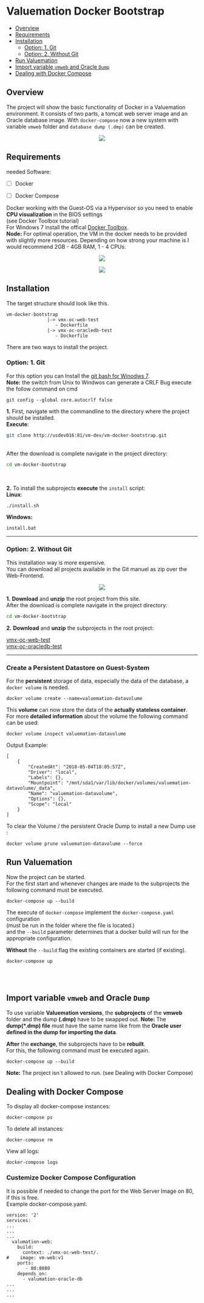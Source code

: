 Valuemation Docker Bootstrap 
============================


* [Overview](#overview)
* [Requirements](#requirements)
* [Installation](#installation)
    * [Option: 1. Git](#option-1-git)
    * [Option: 2. Without Git](#option-2-without-git)
* [Run Valuemation](#run-valuemation)
* [Import variable `vmweb` and Oracle `Dump`](#import-variable-vmweb-and-oracle-dump)
* [Dealing with Docker Compose](#dealing-with-docker-compose)
        
## Overview

The project will show the basic functionality of Docker in a Valuemation environment.
It consists of two parts, a tomcat web server image and an Oracle database image.
With `docker-compose` now a new system with variable `vmweb` folder and `database dump (.dmp)` can be created.</br>
<p align="center">
  <img src="/vm-docker-bootstrap.png">
</p> 
     

## Requirements
needed Software:
 - [ ] Docker
 - [ ] Docker Compose


Docker working with the Guest-OS via a Hypervisor so you need to enable **CPU visualization** in the BIOS settings </br> (see Docker Toolbox tutorial)</br>
For Windows 7 install the offical [Docker Toolbox](https://docs.docker.com/toolbox/toolbox_install_windows/).
<br />
**Node:** 
For optimal operation, the VM in the docker needs to be provided with slightly more resources. Depending on how strong your machine is I would recommend 2GB - 4GB RAM, 1 - 4 CPUs.

<p align="center">
  <img src="/virtualbox_change.jpg">
</p> 

<p align="center">
  <img src="/virtualbox_change2.jpg">
</p> 

     
## Installation 
The target structure should look like this.
<br />
```
vm-docker-bootstrap
               |-> vmx-oc-web-test
                  - Dockerfile
               |-> vmx-oc-oracledb-test
                  - Dockerfile
```
There are two ways to install the project.
<br />
### Option: 1. Git
For this option you can Install the [git bash for Winodws 7](https://gitforwindows.org/).
<br />
**Note:** the switch from Unix to Windwos can generate a CRLF Bug execute the follow command on cmd
```
git config --global core.autocrlf false
```
**1.** First, navigate with the commandline to the directory where the project should be installed.<br />
**Execute**:<br />
```sh
git clone http://usdev016:81/vm-dev/vm-docker-bootstrap.git
```
<br />
After the download is complete navigate in the project directory:<br />

```sh
cd vm-docker-bootstrap
```

<br />

**2.** To install the subprojects **execute** the `install` script:<br />
**Linux**:<br />
```sh
./install.sh
```
**Windows:**
```
install.bat
```

_____________

### Option: 2. Without Git<br />
This installation way is more expensive.<br />
You can download all projects available in the Git manuel as zip over the Web-Frontend. </br>

<p align="center">
  <img src="/vm-docker-compose-oracleGitLab.jpg">
</p> 

**1.** **Download** and **unzip** the root project from this site.
<br />
After the download is complete navigate in the project directory:
```sh
cd vm-docker-bootstrap
```

**2.** **Download** and **unzip** the subprojects in the root project:

[vmx-oc-web-test](http://usdev016:81/vm-dev/vmx-oc-web-test)
<br />
[vmx-oc-oracledb-test](http://usdev016:81/vm-dev/vmx-oc-oracledb-test)

_____________

### Create a Persistent Datastore on Guest-System

For the **persistent** storage of data, especially the data of the database, a `docker volume` is needed.
```
docker volume create --name=valuemation-datavolume

```

This **volume** can now store the data of the **actually stateless container**.
<br />
For more **detailed information** about the volume the following command can be used:
```
docker volume inspect valuemation-datavolume
```

Output Example:
```
[
    {
        "CreatedAt": "2018-05-04T18:05:57Z",
        "Driver": "local",
        "Labels": {},
        "Mountpoint": "/mnt/sda1/var/lib/docker/volumes/valuemation-datavolume/_data",
        "Name": "valuemation-datavolume",
        "Options": {},
        "Scope": "local"
    }
]
```

To clear the Volume / the persistent Oracle Dump to install a new Dump use :
```
docker volume prune valuemation-datavolume --force
```

## Run Valuemation
Now the project can be started.<br />
For the first start and whenever changes are made to the subprojects the following command must be executed.<br />
```
docker-compose up --build
```
The execute of `docker-compose` implement the `docker-compose.yaml` configuration <br />
(must be run in the folder where the file is located.) <br />
and the `--build` parameter determines that a docker build will run for the appropriate configuration. <br />


**Without** the `--build` flag the existing containers are started (if existing).
```
docker-compose up
```

</br>
</br>

## Import variable `vmweb` and Oracle `Dump`

To use variable **Valuemation versions**, the **subprojects** of the **vmweb** folder and the dump **(.dmp)** have to be swapped out.
**Note:** The **dump(*.dmp) file** must have the same name like from the **Oracle user defined in the dump for importing the data**.

**After** the **exchange**, the subprojects have to be **rebuilt**. </br>
For this, the following command must be executed again. </br>
```
docker-compose up --build
```

**Note:** The project isn´t allowed to run. (see Dealing with Docker Compose)</br>
## Dealing with Docker Compose
To display all docker-compose instances:
```
docker-compose ps
```
To delete all instances:
```
docker-compose rm
```
View all logs: 
```
docker-compose logs
```

### Custemize Docker Compose Configuration

It is possible if needed to change the port for the Web Server Image on 80, if this is free.
<br />
Example docker-compose.yaml:
```
version: '2'
services:
...
...
...
  valumation-web:
    build:
      context: ./vmx-oc-web-test/.
#    image: vm-web:v1
    ports:
       - 80:8080
    depends_on:
      - valumation-oracle-db
...
...
...

```



